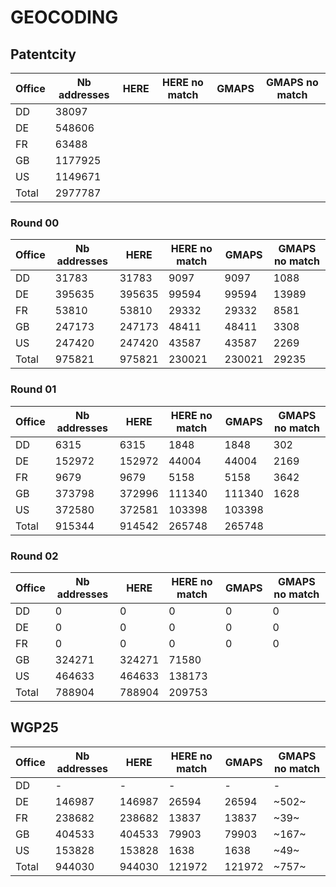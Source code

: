# GEOCODING

## Patentcity

Office | Nb addresses | HERE | HERE no match | GMAPS | GMAPS no match
---|---|---|---|---|---
DD      |38097  |   |   |   |
DE      |548606 |   |   |   |
FR      |63488  |   |   |   |
GB      |1177925|   |   |   |
US      |1149671|   |   |   |
Total   |2977787|   |   |   |

### Round 00

Office | Nb addresses | HERE | HERE no match | GMAPS | GMAPS no match
---|---|---|---|---|---
DD      |31783      |31783      |9097       |9097   | 1088
DE      |395635     |395635     |99594      |99594  | 13989
FR      |53810      |53810      |29332      |29332  | 8581
GB      |247173     |247173     |48411      |48411  | 3308
US      |247420     |247420     |43587      |43587  | 2269
Total   |975821     |975821     |230021     |230021 | 29235

### Round 01

Office | Nb addresses | HERE | HERE no match | GMAPS | GMAPS no match
---|---|---|---|---|---
DD      |6315   |6315   |1848   | 1848  | 302
DE      |152972 |152972 |44004  | 44004 | 2169
FR      |9679   |9679   |5158   | 5158  | 3642
GB      |373798 |372996 |111340 | 111340| 1628
US      |372580 |372581 |103398 | 103398|
Total   |915344 |914542 |265748 | 265748|

### Round 02

Office | Nb addresses | HERE | HERE no match | GMAPS | GMAPS no match
---|---|---|---|---|---
DD      |0      |0      |0      |0      |0
DE      |0      |0      |0      |0      |0
FR      |0      |0      |0      |0      |0
GB      |324271 |324271 |71580  |       |
US      |464633 |464633 |138173 |       |
Total   |788904 |788904 |209753 |       |

## WGP25

Office | Nb addresses | HERE | HERE no match | GMAPS | GMAPS no match
---|---|---|---|---|---
DD      |-      |-      |-      |-      |-
DE      |146987 |146987 |26594  |26594  |~502~
FR      |238682 |238682 |13837  |13837  |~39~
GB      |404533 |404533 |79903  |79903  |~167~
US      |153828 |153828 |1638   |1638   |~49~
Total   |944030 |944030 |121972 |121972 |~757~
